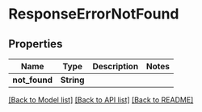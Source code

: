# ResponseErrorNotFound

## Properties

Name | Type | Description | Notes
------------ | ------------- | ------------- | -------------
**not_found** | **String** |  | 

[[Back to Model list]](../README.md#documentation-for-models) [[Back to API list]](../README.md#documentation-for-api-endpoints) [[Back to README]](../README.md)


